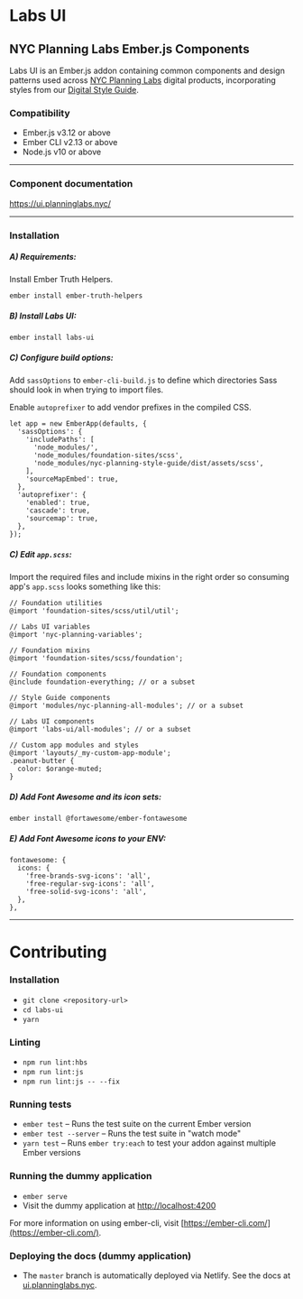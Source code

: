# Labs UI

## NYC Planning Labs Ember.js Components

Labs UI is an Ember.js addon containing common components and design patterns used across [NYC Planning Labs](https://planninglabs.nyc/) digital products, incorporating styles from our [Digital Style Guide](https://nyc-planning-style-guide.netlify.com/).

### Compatibility

* Ember.js v3.12 or above
* Ember CLI v2.13 or above
* Node.js v10 or above

---

### Component documentation

https://ui.planninglabs.nyc/

---

### Installation


##### A) Requirements:

Install Ember Truth Helpers.
```
ember install ember-truth-helpers
```


##### B) Install Labs UI:

```
ember install labs-ui
```


##### C) Configure build options:

Add `sassOptions` to `ember-cli-build.js` to define which directories Sass should look in when trying to import files.

Enable `autoprefixer` to add vendor prefixes in the compiled CSS.

```
let app = new EmberApp(defaults, {
  'sassOptions': {
    'includePaths': [
      'node_modules/',
      'node_modules/foundation-sites/scss',
      'node_modules/nyc-planning-style-guide/dist/assets/scss',
    ],
    'sourceMapEmbed': true,
  },
  'autoprefixer': {
    'enabled': true,
    'cascade': true,
    'sourcemap': true,
  },
});
```


##### C) Edit `app.scss`:

Import the required files and include mixins in the right order so consuming app's `app.scss` looks something like this:
```
// Foundation utilities
@import 'foundation-sites/scss/util/util';

// Labs UI variables
@import 'nyc-planning-variables';

// Foundation mixins
@import 'foundation-sites/scss/foundation';

// Foundation components
@include foundation-everything; // or a subset

// Style Guide components
@import 'modules/nyc-planning-all-modules'; // or a subset

// Labs UI components
@import 'labs-ui/all-modules'; // or a subset

// Custom app modules and styles
@import 'layouts/_my-custom-app-module';
.peanut-butter {
  color: $orange-muted;
}
```


##### D) Add Font Awesome and its icon sets:

```
ember install @fortawesome/ember-fontawesome
```


##### E) Add Font Awesome icons to your ENV:
```
fontawesome: {
  icons: {
    'free-brands-svg-icons': 'all',
    'free-regular-svg-icons': 'all',
    'free-solid-svg-icons': 'all',
  },
},
```

---

# Contributing

### Installation

* `git clone <repository-url>`
* `cd labs-ui`
* `yarn`

### Linting

* `npm run lint:hbs`
* `npm run lint:js`
* `npm run lint:js -- --fix`

### Running tests

* `ember test` – Runs the test suite on the current Ember version
* `ember test --server` – Runs the test suite in "watch mode"
* `yarn test` – Runs `ember try:each` to test your addon against multiple Ember versions

### Running the dummy application

* `ember serve`
* Visit the dummy application at [http://localhost:4200](http://localhost:4200)

For more information on using ember-cli, visit [https://ember-cli.com/](https://ember-cli.com/).

### Deploying the docs (dummy application)

* The `master` branch is automatically deployed via Netlify. See the docs at [ui.planninglabs.nyc](https://ui.planninglabs.nyc/).
